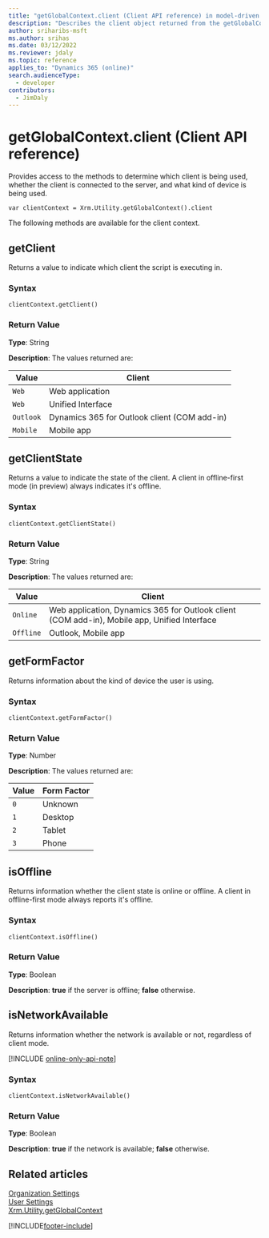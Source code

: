 ```yaml
---
title: "getGlobalContext.client (Client API reference) in model-driven apps"
description: "Describes the client object returned from the getGlobalContext method."
author: sriharibs-msft
ms.author: srihas
ms.date: 03/12/2022
ms.reviewer: jdaly
ms.topic: reference
applies_to: "Dynamics 365 (online)"
search.audienceType: 
  - developer
contributors:
  - JimDaly
---
```

# getGlobalContext.client (Client API reference)



Provides access to the methods to determine which client is being used, whether the client is connected to the server, and what kind of device is being used.

`var clientContext = Xrm.Utility.getGlobalContext().client`

The following methods are available for the client context.

## getClient

Returns a value to indicate which client the script is executing in. 

### Syntax

`clientContext.getClient()`

### Return Value

**Type**: String

**Description**: The values returned are:

Value |Client | 
|---|---|
|`Web` |Web application|
|`Web` |Unified Interface|
|`Outlook` |Dynamics 365 for Outlook client (COM add-in)|
|`Mobile` |Mobile app |

## getClientState

Returns a value to indicate the state of the client. A client in offline-first mode (in preview) always indicates it's offline.

### Syntax

`clientContext.getClientState()`

### Return Value

**Type**: String

**Description**: The values returned are:

Value |Client | 
|---|---|
|`Online` |Web application, Dynamics 365 for Outlook client (COM add-in), Mobile app, Unified Interface|
|`Offline` |Outlook, Mobile app|

## getFormFactor

Returns information about the kind of device the user is using.

### Syntax

`clientContext.getFormFactor()`

### Return Value

**Type**: Number

**Description**: The values returned are:

Value |Form Factor | 
|---|---|
|`0` |Unknown|
|`1` |Desktop|
|`2` |Tablet |
|`3` |Phone |

## isOffline

Returns information whether the client state is online or offline. A client in offline-first mode always reports it's offline.

### Syntax

`clientContext.isOffline()`

### Return Value

**Type**: Boolean

**Description**: **true** if the server is offline; **false** otherwise.

## isNetworkAvailable

Returns information whether the network is available or not, regardless of client mode.

[!INCLUDE [online-only-api-note](../../../includes/online-only-api-note.md)]

### Syntax

`clientContext.isNetworkAvailable()`

### Return Value

**Type**: Boolean

**Description**: **true** if the network is available; **false** otherwise.

## Related articles

[Organization Settings](organizationSettings.md)   
[User Settings](userSettings.md)   
[Xrm.Utility.getGlobalContext](../getGlobalContext.md)

[!INCLUDE[footer-include](../../../../../../includes/footer-banner.md)]
